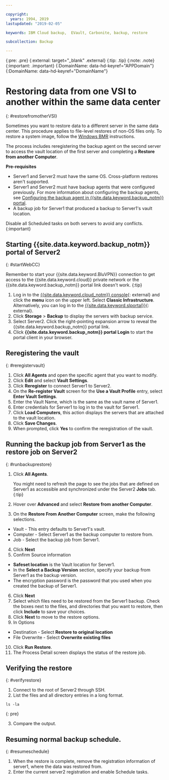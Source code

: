 ```yaml
---

copyright:
  years: 1994, 2019
lastupdated: "2019-02-05"

keywords: IBM Cloud backup,  EVault, Carbonite, backup, restore

subcollection: Backup

---
```

{:pre: .pre}
{:external: target="_blank" .external}
{:tip: .tip}
{:note: .note}
{:important: .important}
{:DomainName: data-hd-keyref="APPDomain"}
{:DomainName: data-hd-keyref="DomainName"}

# Restoring data from one VSI to another within the same data center
{: #restorefromotherVSI}

Sometimes you want to restore data to a different server in the same data center. This procedure applies to file-level restores of non-OS files only. To restore a system image, follow the [Windows BMR](/docs/infrastructure/Backup?topic=Backup-restoreBMR) instructions.

The process includes reregistering the backup agent on the second server to access the vault location of the first server and completing a **Restore from another Computer**.

**Pre-requisites**

- Server1 and Server2 must have the same OS. Cross-platform restores aren't supported.
- Server1 and Server2 must have backup agents that were configured previously. For more information about configuring the backup agents, see [Configuring the backup agent in {{site.data.keyword.backup_notm}} portal](/docs/infrastructure/Backup?topic=Backup-getting-started#getting-started).
- A backup job for Server1 that produced a backup to Server1's vault location.

Disable all Scheduled tasks on both servers to avoid any conflicts.
{:important}

## Starting {{site.data.keyword.backup_notm}} portal of Server2
{: #startWebCC}

Remember to start your {{site.data.keyword.BluVPN}} connection to get access to the {{site.data.keyword.cloud}} private network or the {{site.data.keyword.backup_notm}} portal link doesn't work.
{:tip}

1. Log in to the [{{site.data.keyword.cloud_notm}} console](https://{DomainName}){: external} and click the **menu** icon on the upper left. Select **Classic Infrastructure**. <br/>
   Alternatively, you can log in to the [{{site.data.keyword.slportal}}](https://control.softlayer.com/){: external}.
2. Click **Storage** > **Backup** to display the servers with backup service.
3. Select Server2. Click the right-pointing expansion arrow to reveal the {{site.data.keyword.backup_notm}} portal link.
4. Click **{{site.data.keyword.backup_notm}} portal Login** to start the portal client in your browser.

## Reregistering the vault
{: #reregistervault}

1. Click **All Agents** and open the specific agent that you want to modify.
2. Click **Edit** and select **Vault Settings**.
3. Click **Reregister** to connect Server1 to Server2.
4. On the **Re-register Vault** screen for the **Use a Vault Profile** entry, select **Enter Vault Settings**.
5. Enter the Vault Name, which is the same as the vault name of Server1.
6. Enter credentials for Server1 to log in to the vault for Server1.
7. Click **Load Computers**, this action displays the servers that are attached to the vault location.
8. Click **Save Changes**.
9. When prompted, click **Yes** to confirm the reregistration of the vault.

## Running the backup job from Server1 as the restore job on Server2
{: #runbackuprestore}

1. Click **All Agents**.

   You might need to refresh the page to see the jobs that are defined on Server1 as accessible and synchronized under the Server2 **Jobs** tab.
   {:tip}
2. Hover over **Advanced** and select **Restore from another Computer**.
3. On the **Restore From Another Computer** screen, make the following selections.
  - Vault - This entry defaults to Server1's vault.
  - Computer - Select Server1 as the backup computer to restore from.
  - Job - Select the backup job from Server1.
4. Click **Next**
5. Confirm Source information
  - **Safeset location** is the Vault location for Server1.
  - In the **Select a Backup Version** section, specify your backup from Server1 as the backup version.
  - The encryption password is the password that you used when you created the backup of Server1.
6. Click **Next**
7. Select which files need to be restored from the Server1 backup. Check the boxes next to the files, and directories that you want to restore, then click **Include** to save your choices.
8. Click **Next** to move to the restore options.
9. In Options
  - Destination - Select **Restore to original location**
  - File Overwrite - Select **Overwrite existing files**
10. Click **Run Restore**.
11. The Process Detail screen displays the status of the restore job.


## Verifying the restore
{: #verifyrestore}

1. Connect to the root of Server2 through SSH.
2. List the files and all directory entries in a long format.
  ```
  ls -la
  ```
  {: pre}

3. Compare the output.

## Resuming normal backup schedule.
{: #resumeschedule}

1. When the restore is complete, remove the registration information of server1, where the data was restored from.
2. Enter the current server2 registration and enable Schedule tasks.
